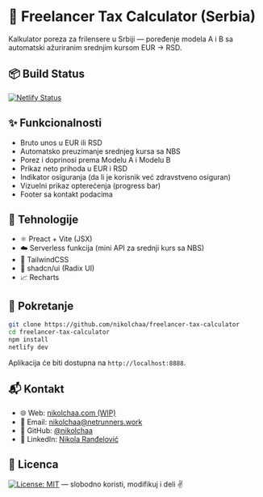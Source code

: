 # 💸 Freelancer Tax Calculator (Serbia)

Kalkulator poreza za frilensere u Srbiji — poređenje modela A i B sa automatski ažuriranim srednjim kursom EUR → RSD.

## 📦 Build Status

[![Netlify Status](https://api.netlify.com/api/v1/badges/2c7685f4-0805-4874-8dd1-77de463b27af/deploy-status)](https://kalkulator-poreza.netlify.app)

## ✨ Funkcionalnosti

- Bruto unos u EUR ili RSD
- Automatsko preuzimanje srednjeg kursa sa NBS
- Porez i doprinosi prema Modelu A i Modelu B
- Prikaz neto prihoda u EUR i RSD
- Indikator osiguranja (da li je korisnik već zdravstveno osiguran)
- Vizuelni prikaz opterećenja (progress bar)
- Footer sa kontakt podacima

## 🔧 Tehnologije

- ⚛️ Preact + Vite (JSX)
- ☁️ Serverless funkcija (mini API za srednji kurs sa NBS)
- 🎨 TailwindCSS
- 🧩 shadcn/ui (Radix UI)
- 📈 Recharts

## 🚀 Pokretanje

```bash
git clone https://github.com/nikolchaa/freelancer-tax-calculator
cd freelancer-tax-calculator
npm install
netlify dev
```

Aplikacija će biti dostupna na `http://localhost:8888`.

## 📬 Kontakt

- 🌐 Web: [nikolchaa.com (WIP)](https://nikolchaa.com)
- 📧 Email: [nikolchaa@netrunners.work](mailto:nikolchaa@netrunners.work)
- 🐙 GitHub: [@nikolchaa](https://github.com/nikolchaa)
- 💼 LinkedIn: [Nikola Ranđelović](https://www.linkedin.com/in/nikolchaa)

## 🪪 Licenca

[![License: MIT](https://img.shields.io/badge/License-MIT-green.svg)](./LICENSE) — slobodno koristi, modifikuj i deli ✌️
